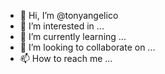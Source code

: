 - 👋 Hi, I’m @tonyangelico
- 👀 I’m interested in ...
- 🌱 I’m currently learning ...
- 💞️ I’m looking to collaborate on ...
- 📫 How to reach me ...

<!---
tonyangelico/tonyangelico is a ✨ special ✨ repository because its `README.md` (this file) appears on your GitHub profile.
You can click the Preview link to take a look at your changes.
--->
